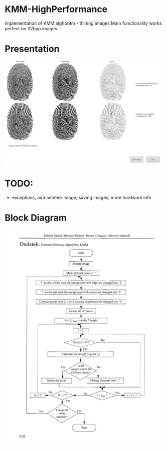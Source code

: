# KMM-HighPerformance
Implementation of KMM alghoritm - thining images
Main functionality works perfect on 32bpp images

# Presentation
![My image](https://github.com/michasacuer/KMM-HighPerformance/blob/master/KMM-HighPerformance/Presentation.PNG)

# TODO:
- exceptions, add another image, saving images, more hardware info

# Block Diagram
![My image](https://github.com/michasacuer/KMM-HighPerformance/blob/master/KMM-HighPerformance/kmm.PNG)
